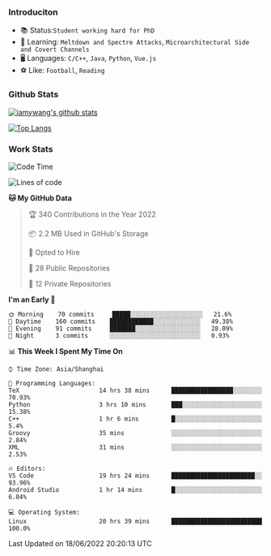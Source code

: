 ### Introduciton

- 📚 Status:`Student working hard for PhD`
- 🔎 Learning: `Meltdown and Spectre Attacks`, `Microarchitectural Side and Covert Channels`
- 🖥️ Languages: `C/C++`, `Java`, `Python`, `Vue.js`
- ⚽ Like: `Football`, `Reading`

### Github Stats

[![iamywang's github stats](https://github-readme-stats.vercel.app/api?username=iamywang&count_private=true&show_icons=true)]()

[![Top Langs](https://github-readme-stats.vercel.app/api/top-langs/?username=iamywang&layout=compact)]()

### Work Stats

<!--START_SECTION:waka-->
![Code Time](http://img.shields.io/badge/Code%20Time-411%20hrs%2057%20mins-blue)

![Lines of code](https://img.shields.io/badge/From%20Hello%20World%20I%27ve%20Written--40%20Thousand%20lines%20of%20code-blue)

**🐱 My GitHub Data** 

> 🏆 340 Contributions in the Year 2022
 > 
> 📦 2.2 MB Used in GitHub's Storage 
 > 
> 💼 Opted to Hire
 > 
> 📜 28 Public Repositories 
 > 
> 🔑 12 Private Repositories  
 > 
**I'm an Early 🐤** 

```text
🌞 Morning    70 commits     █████░░░░░░░░░░░░░░░░░░░░   21.6% 
🌆 Daytime    160 commits    ████████████░░░░░░░░░░░░░   49.38% 
🌃 Evening    91 commits     ███████░░░░░░░░░░░░░░░░░░   28.09% 
🌙 Night      3 commits      ░░░░░░░░░░░░░░░░░░░░░░░░░   0.93%

```


📊 **This Week I Spent My Time On** 

```text
⌚︎ Time Zone: Asia/Shanghai

💬 Programming Languages: 
TeX                      14 hrs 38 mins      █████████████████░░░░░░░░   70.93% 
Python                   3 hrs 10 mins       ███░░░░░░░░░░░░░░░░░░░░░░   15.38% 
C++                      1 hr 6 mins         █░░░░░░░░░░░░░░░░░░░░░░░░   5.4% 
Groovy                   35 mins             ░░░░░░░░░░░░░░░░░░░░░░░░░   2.84% 
XML                      31 mins             ░░░░░░░░░░░░░░░░░░░░░░░░░   2.53%

🔥 Editors: 
VS Code                  19 hrs 24 mins      ███████████████████████░░   93.96% 
Android Studio           1 hr 14 mins        █░░░░░░░░░░░░░░░░░░░░░░░░   6.04%

💻 Operating System: 
Linux                    20 hrs 39 mins      █████████████████████████   100.0%

```


 Last Updated on 18/06/2022 20:20:13 UTC
<!--END_SECTION:waka-->
